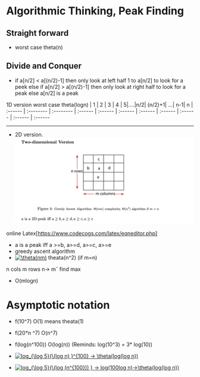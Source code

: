 # Algorithmic Thinking, Peak Finding

## Straight forward

- worst case theta(n)

## Divide and Conquer

- if a[n/2] < a[(n/2)-1] then only look at left half 1 to a[n/2] to look for a peek
  else if a[n/2] > a[(n/2)-1] then only look at right half to look for a peak
  else a[n/2] is a peak

1D version worst case theta(logn)
| 1 | 2 | 3 | 4 | 5|....|n/2| (n/2)+1| ...| n-1| n
| :------ | :-------- | :-------- | :------ | :------ | :------ | :------ | :------ | :------ | :------ | :------

---

- 2D version.
  ![image](https://github.com/Ray0907/intro2algorithms/blob/master/static/1/2dversion.png)

online Latex[https://www.codecogs.com/latex/eqneditor.php]

- a is a peak iff a >=b, a>=d, a>=c, a>=e
- greedy ascent algorithm
- <a href="https://www.codecogs.com/eqnedit.php?latex=\theta(nm)" target="_blank"><img src="https://latex.codecogs.com/gif.latex?\theta(nm)" title="\theta(nm)" /></a> theata(n^2) (if m=n)

n cols m rows
n->
mˇ
find max

- O(mlogn)

# Asymptotic notation

- f(10^7) O(1) means theata(1)
- f(20\*n ^7) O(n^7)
- f(log(n^100)) O(log(n)) (Reminds: log(10^3) = 3\* log(10))
- <a href="https://www.codecogs.com/eqnedit.php?latex=log_{\log&space;5}{\(log&space;n)&space;}^{100}&space;->&space;\theta(log(log&space;n))" target="_blank"><img src="https://latex.codecogs.com/gif.latex?log_{\log&space;5}{\(log&space;n)&space;}^{100}&space;->&space;\theta(log(log&space;n))" title="log_{\log 5}{\(log n) }^{100} -> \theta(log(log n))" /></a>

- <a href="https://www.codecogs.com/eqnedit.php?latex=log_{\log&space;5}{\(log&space;(n^{100}))&space;}&space;->&space;log(100log&space;n)->\theta(log(log&space;n))" target="_blank"><img src="https://latex.codecogs.com/gif.latex?log_{\log&space;5}{\(log&space;(n^{100}))&space;}&space;->&space;log(100log&space;n)->\theta(log(log&space;n))" title="log_{\log 5}{\(log (n^{100})) } -> log(100log n)->\theta(log(log n))" /></a>
